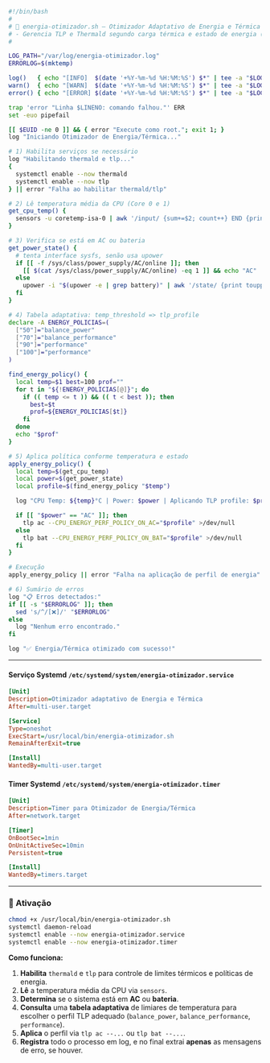 ```bash
#!/bin/bash
#
# 🚀 energia-otimizador.sh – Otimizador Adaptativo de Energia e Térmica
# - Gerencia TLP e Thermald segundo carga térmica e estado de energia (AC/Bateria)
#

LOG_PATH="/var/log/energia-otimizador.log"
ERRORLOG=$(mktemp)

log()   { echo "[INFO]  $(date '+%Y-%m-%d %H:%M:%S') $*" | tee -a "$LOG_PATH"; }
warn()  { echo "[WARN]  $(date '+%Y-%m-%d %H:%M:%S') $*" | tee -a "$LOG_PATH"; }
error() { echo "[ERROR] $(date '+%Y-%m-%d %H:%M:%S') $*" | tee -a "$LOG_PATH" | tee -a "$ERRORLOG"; }

trap 'error "Linha $LINENO: comando falhou."' ERR
set -euo pipefail

[[ $EUID -ne 0 ]] && { error "Execute como root."; exit 1; }
log "Iniciando Otimizador de Energia/Térmica..."

# 1) Habilita serviços se necessário
log "Habilitando thermald e tlp..."
{
  systemctl enable --now thermald
  systemctl enable --now tlp
} || error "Falha ao habilitar thermald/tlp"

# 2) Lê temperatura média da CPU (Core 0 e 1)
get_cpu_temp() {
  sensors -u coretemp-isa-0 | awk '/input/ {sum+=$2; count++} END {print int(sum/count)}'
}

# 3) Verifica se está em AC ou bateria
get_power_state() {
  # tenta interface sysfs, senão usa upower
  if [[ -f /sys/class/power_supply/AC/online ]]; then
    [[ $(cat /sys/class/power_supply/AC/online) -eq 1 ]] && echo "AC" || echo "BAT"
  else
    upower -i "$(upower -e | grep battery)" | awk '/state/ {print toupper($2)}'
  fi
}

# 4) Tabela adaptativa: temp_threshold => tlp_profile
declare -A ENERGY_POLICIAS=(
  ["50"]="balance_power"
  ["70"]="balance_performance"
  ["90"]="performance"
  ["100"]="performance"
)

find_energy_policy() {
  local temp=$1 best=100 prof=""
  for t in "${!ENERGY_POLICIAS[@]}"; do
    if (( temp <= t )) && (( t < best )); then
      best=$t
      prof=${ENERGY_POLICIAS[$t]}
    fi
  done
  echo "$prof"
}

# 5) Aplica política conforme temperatura e estado
apply_energy_policy() {
  local temp=$(get_cpu_temp)
  local power=$(get_power_state)
  local profile=$(find_energy_policy "$temp")

  log "CPU Temp: ${temp}°C | Power: $power | Aplicando TLP profile: $profile"

  if [[ "$power" == "AC" ]]; then
    tlp ac --CPU_ENERGY_PERF_POLICY_ON_AC="$profile" >/dev/null
  else
    tlp bat --CPU_ENERGY_PERF_POLICY_ON_BAT="$profile" >/dev/null
  fi
}

# Execução
apply_energy_policy || error "Falha na aplicação de perfil de energia"

# 6) Sumário de erros
log "📋 Erros detectados:"
if [[ -s "$ERRORLOG" ]]; then
  sed 's/^/[❌]/' "$ERRORLOG"
else
  log "Nenhum erro encontrado."
fi

log "✅ Energia/Térmica otimizado com sucesso!"
```

---

#### Serviço Systemd `/etc/systemd/system/energia-otimizador.service`

```ini
[Unit]
Description=Otimizador adaptativo de Energia e Térmica
After=multi-user.target

[Service]
Type=oneshot
ExecStart=/usr/local/bin/energia-otimizador.sh
RemainAfterExit=true

[Install]
WantedBy=multi-user.target
```

#### Timer Systemd `/etc/systemd/system/energia-otimizador.timer`

```ini
[Unit]
Description=Timer para Otimizador de Energia/Térmica
After=network.target

[Timer]
OnBootSec=1min
OnUnitActiveSec=10min
Persistent=true

[Install]
WantedBy=timers.target
```

---

### 🚀 Ativação

```bash
chmod +x /usr/local/bin/energia-otimizador.sh
systemctl daemon-reload
systemctl enable --now energia-otimizador.service
systemctl enable --now energia-otimizador.timer
```

**Como funciona:**
1. **Habilita** `thermald` e `tlp` para controle de limites térmicos e políticas de energia.  
2. **Lê** a temperatura média da CPU via `sensors`.  
3. **Determina** se o sistema está em **AC** ou **bateria**.  
4. **Consulta** uma **tabela adaptativa** de limiares de temperatura para escolher o perfil TLP adequado (`balance_power`, `balance_performance`, `performance`).  
5. **Aplica** o perfil via `tlp ac --...` ou `tlp bat --...`.  
6. **Registra** todo o processo em log, e no final extrai **apenas** as mensagens de erro, se houver.